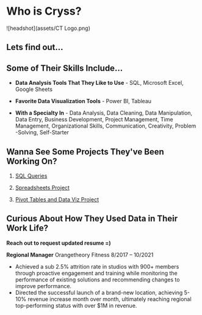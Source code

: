# Who is Cryss?

![headshot](assets/CT Logo.png)


## Lets find out...




## Some of Their Skills Include...
- **Data Analysis Tools That They Like to Use** - SQL, Microsoft Excel, Google Sheets

- **Favorite Data Visualization Tools** - Power BI, Tableau

- **With a Specialty In** - Data Analysis, Data Cleaning, Data Manipulation, Data Entry, Business Development, Project Management, Time Management, Organizational Skills, Communication, Creativity, Problem -Solving, Self-Starter





## Wanna See Some Projects They've Been Working On?


1. [SQL Queries](https://github.com/thompsoncryss/sql_queries)


2. [Spreadsheets Project](https://www.canva.com/design/DAF1g2IamvM/wlRMGRoBhLf4IF9nNhmu4A/view?utm_content=DAF1g2IamvM&utm_campaign=designshare&utm_medium=link&utm_source=editor)


3. [Pivot Tables and Data Viz Project](https://www.canva.com/design/DAF0cS-bf30/tyWczdiNSIeXqxQ44c26Pg/view?utm_content=DAF0cS-bf30&utm_campaign=designshare&utm_medium=link&utm_source=editor)





## Curious About How They Used Data in Their Work Life?
**Reach out to request updated resume =)**


**Regional Manager**
Orangetheory Fitness	8/2017 – 10/2021 
- Achieved a sub 2.5% attrition rate in studios with 900+ members through proactive engagement and training while monitoring the performance of existing solutions and recommending changes to improve performance.
- Directed the successful launch of a brand-new location, achieving 5-10% revenue increase month over month, ultimately reaching regional top-performing status with over $1M in revenue.
